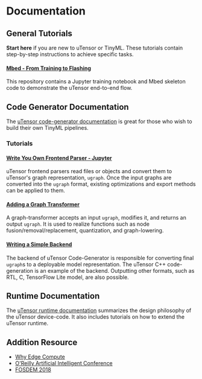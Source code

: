 # Documentation

## General Tutorials
**Start here** if you are new to uTensor or TinyML. These tutorials contain step-by-step instructions to achieve specific tasks.
#### [Mbed - From Training to Flashing](https://github.com/uTensor/utensor-helloworld/tree/re-arch-rc1) 
This repository contains a Jupyter training notebook and Mbed skeleton code to demonstrate the uTensor end-to-end flow.

## Code Generator Documentation
The [uTensor code-generator documentation](https://utensor-cgen.readthedocs.io/en/latest/) is great for those who wish to build their own TinyML pipelines.
### Tutorials
#### [Write You Own Frontend Parser - Jupyter](https://github.com/uTensor/utensor_cgen/blob/re-arch-support/tutorials/component_registration/frontend_registration.ipynb)
uTensor frontend parsers read files or objects and convert them to uTensor's graph representation, `ugraph`. Once the input graphs are converted into the `ugraph` format, existing optimizations and export methods can be applied to them.

#### [Adding a Graph Transformer](https://github.com/uTensor/utensor_cgen/blob/re-arch-support/tutorials/component_registration/transformer_registration.ipynb)
A graph-transformer accepts an input `ugraph`, modifies it, and returns an output `ugraph`. It is used to realize functions such as node fusion/removal/replacement, quantization, and graph-lowering.

#### [Writing a Simple Backend](https://github.com/uTensor/utensor_cgen/blob/re-arch-support/tutorials/component_registration/backend_registration.ipynb)
The backend of uTensor Code-Generator is responsible for converting final `ugraph`s to a deployable model representation. The uTensor C++ code-generation is an example of the backend. Outputting other formats, such as RTL, C, TensorFlow Lite model, are also possible.

## Runtime Documentation
The [uTensor runtime documentation](https://github.com/uTensor/uTensor/blob/master/README.md) summarizes the design philosophy of the uTensor device-code. It also includes tutorials on how to extend the uTensor runtime.

## Addition Resource
- [Why Edge Compute](https://medium.com/@stolendoggy/why-machine-learning-on-the-edge-92fac32105e6)
- [O'Reilly Artificial Intelligent Conference](https://medium.com/r/?url=https%3A%2F%2Fconferences.oreilly.com%2Fartificial-intelligence%2Fai-ca%2Fpublic%2Fschedule%2Fdetail%2F68659)
- [FOSDEM 2018](https://medium.com/r/?url=https%3A%2F%2Ffosdem.org%2F2018%2Fschedule%2Fspeaker%2Fneil_tan%2F)
